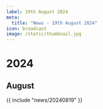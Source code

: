 ```yaml
---
label: 19th August 2024
meta:
  title: "News - 19th August 2024"
icon: broadcast
image: /static/thumbnail.jpg
---
```


# 2024
## August

{{ include "news/20240819" }}
